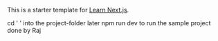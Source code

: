 This is a starter template for [Learn Next.js](https://nextjs.org/learn).

cd ' ' into the project-folder
later npm run dev to run the sample project
done by Raj